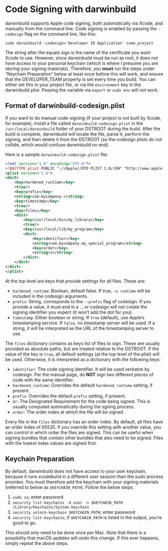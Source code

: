 # Code Signing with darwinbuild

darwinbuild supports Apple code signing, both automatically via Xcode,
and manually from the command line. Code signing is enabled by passing
the `-codesign` flag on the command line, like this:

```shell
sudo darwinbuild -codesign='Developer ID Application' some_project
```

The string after the equals sign is the name of the certificate you want
Xcode to use. However, since darwinbuild must be run as root, it does not
have access to your personal keychain (which is where I presume you are storing
your signing materials). Therefore, you **must** run the steps under “Keychain
Preparation” below at least once before this will work, and ensure that the
DEVELOPER_TEAM property is set every time you build. You can either set this in
your project file, or via the `environment` key in the darwinbuild plist.
Passing the variable via `export` or `sudo env` will *not* work.

## Format of darwinbuild-codesign.plist

If you want to do manual code-signing (if your project is not built by Xcode,
for example), install a file called `darwinbuild-codesign.plist` in the
`/usr/local/darwinbuild` folder of your DSTROOT during the build. After the
build is complete, darwinbuild will locate the file, parse it, perform
the signing, and then delete it from the DSTROOT (so the codesign plists
do not collide, which would confuse darwinbuild no end).

Here is a sample `darwinbuild-codesign.plist` file:

```xml
<?xml version="1.0" encoding="UTF-8"?>
<!DOCTYPE plist PUBLIC "-//Apple//DTD PLIST 1.0//EN" "http://www.apple.com/DTDs/PropertyList-1.0.dtd">
<plist version="1.0">
<dict>
    <key>hardened_runtime</key>
	<true/>
	<key>prefix</key>
	<string>com.mycompany.</string>
	<key>timestamp</key>
	<true/>
	<key>files</key>
	<dict>
		<key>/usr/local/bin/my_library</key>
		<true/>
		<key>/usr/local/lib/my_program</key>
		<dict>
			<key>identifier</key>
			<string>com.mycompany.my_special_program</string>
			<key>order</key>
			<string>1</string>
		</dict>
	</dict>
</dict>
</plist>
```

At the top level are keys that provide settings for all files. These are:

* `hardened_runtime`: Boolean, default false. If true, `-o runtime` will be included in the codesign arguments.
* `prefix`: String, corresponds to the `--prefix` flag of codesign. If you provide a value, it must end in a `.`, or codesign will not create the signing identifier you expect (it won’t add the dot for you).
* `timestamp`: Either boolean or string. If `true` (default), use Apple’s timestamping service. If `false`, no timestamp server will be used. If a string, it will be interpreted as the URL of the timestamping server to use.

The `files` dictionary contains as keys list of files to sign. These are usually
provided as absolute paths, but are treated relative to the DSTROOT. If the
value of the key is `true`, all default settings (at the top level of the plist)
will be used. Otherwise, it is interpreted as a dictionary with the following keys:

* `identifier`: The code signing identifier. It will be used verbatim by codesign. Per the manual page, do **NOT** sign two different pieces of code with the same identifier.
* `hardened_runtime`: Overrides the default `hardened_runtime` setting, if present.
* `prefix`: Overrides the default `prefix` setting, if present.
* `dr`: The Designated Requirement for the code being signed. This is usually computed automatically during the sgning process.
* `order`: The order index at which the file will be signed.

Every file in the `files` dictionary has an order index. By default, all files
have an order index of 65535. If you override this setting with another value,
you can control in which order the files are signed. This can be useful when
signing bundles that contain other bundles that also need to be signed.
Files with the lowest index values are signed first.

## Keychain Preparation

By default, darwinbuild does not have access to your user keychain, because it
runs xcodebuild in a different user session than the sudo process provides. You
must therefore add the keychain with your signing materials (referred to below
as `$KEYCHAIN_PATH`). Follow the below steps.

1. `sudo su`; enter password
2. `security list-keychains -d user -s $KEYCHAIN_PATH /Library/Keychains/System.keychain`
3. `security unlock-keychain $KEYCHAIN_PATH`; enter password
4. `security list-keychains`; if `$KEYCHAIN_PATH` is listed in the output, you’re good to go.

This should only need to be done once per Mac. Note that there is a possibility
that macOS updates will undo this change.  If this ever happens, simply repeat the above steps.
